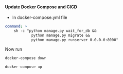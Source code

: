 #### Update Docker Compose and CICD

-   In docker-compose.yml file

```yml
command: >
    sh -c "python manage.py wait_for_db &&
            python manage.py migrate &&
            python manage.py runserver 0.0.0.0:8000"
```

Now run

```sh
docker-compose down

docker-compose up
```
